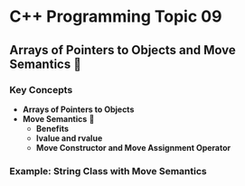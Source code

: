 # C++ Programming Topic 09

## Arrays of Pointers to Objects and Move Semantics 🚀


### Key Concepts

- **Arrays of Pointers to Objects**
- **Move Semantics** 🔄
  - **Benefits**
  - **lvalue and rvalue**
  - **Move Constructor and Move Assignment Operator**

### Example: String Class with Move Semantics

